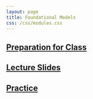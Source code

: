 ```yaml
---
layout: page
title: Foundational Models
css: /css/modules.css
---
```


## [Preparation for Class](PREP/FoundationalModels)

## [Lecture Slides](PPT/FoundationalModels.pptx)

## [Practice](CE_FoundationalModels_CE1)
